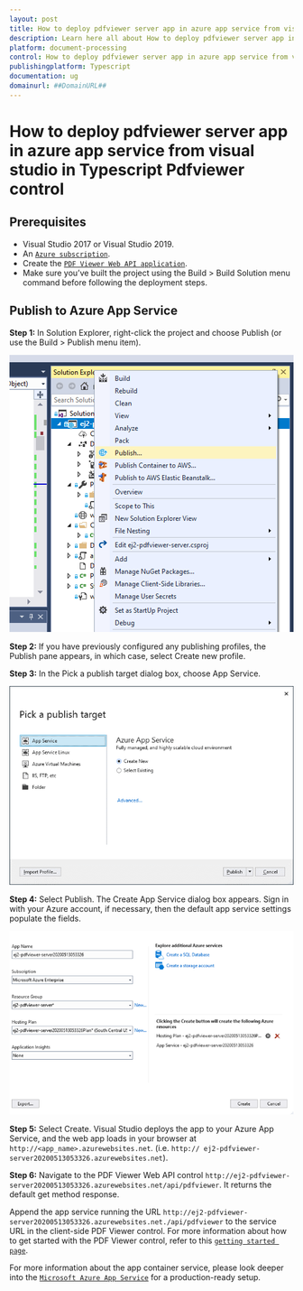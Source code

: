 ```yaml
---
layout: post
title: How to deploy pdfviewer server app in azure app service from visual studio in Typescript Pdfviewer control | Syncfusion
description: Learn here all about How to deploy pdfviewer server app in azure app service from visual studio in Syncfusion Typescript Pdfviewer control of Syncfusion Essential JS 2 and more.
platform: document-processing
control: How to deploy pdfviewer server app in azure app service from visual studio
publishingplatform: Typescript
documentation: ug
domainurl: ##DomainURL##
---
```


# How to deploy pdfviewer server app in azure app service from visual studio in Typescript Pdfviewer control

## Prerequisites

* Visual Studio 2017 or Visual Studio 2019.
* An [`Azure subscription`](https://azure.microsoft.com/en-gb/).
* Create the [`PDF Viewer Web API application`](https://www.syncfusion.com/kb/10346/how-to-create-pdf-viewer-web-service-application-in-asp-net-core).
* Make sure you’ve built the project using the Build > Build Solution menu command before following the deployment steps.

## Publish to Azure App Service

**Step 1:** In Solution Explorer, right-click the project and choose Publish (or use the Build > Publish menu item).

 ![azure publish ](../images/azure_publish.png)

**Step 2:** If you have previously configured any publishing profiles, the Publish pane appears, in which case, select Create new profile.

**Step 3:** In the Pick a publish target dialog box, choose App Service.

![azure target](../images/azure_target.png)

**Step 4:** Select Publish. The Create App Service dialog box appears. Sign in with your Azure account, if necessary, then the default app service settings populate the fields.

![azure pdfviewer ](../images/azure_pdfviewer.png)

**Step 5:** Select Create. Visual Studio deploys the app to your Azure App Service, and the web app loads in your browser at `http://<app_name>.azurewebsites.net`. (i.e. `http:// ej2-pdfviewer-server20200513053326.azurewebsites.net`).

**Step 6:** Navigate to the PDF Viewer Web API control `http://ej2-pdfviewer-server20200513053326.azurewebsites.net/api/pdfviewer`. It returns the default get method response.

Append the app service running the URL `http://ej2-pdfviewer-server20200513053326.azurewebsites.net./api/pdfviewer` to the service URL in the client-side PDF Viewer control. For more information about how to get started with the PDF Viewer control, refer to this [`getting started page`](https://help.syncfusion.com/document-processing/pdf/pdf-viewer/javascript-es6/getting-started/?).

For more information about the app container service, please look deeper into the [`Microsoft Azure App Service`](https://docs.microsoft.com/en-us/visualstudio/deployment/) for a production-ready setup.